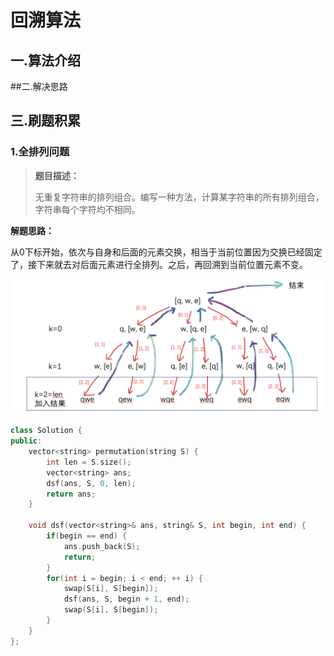 # 回溯算法

## 一.算法介绍



##二.解决思路





## 三.刷题积累

### 1.全排列问题

> **题目描述：**
>
> 无重复字符串的排列组合。编写一种方法，计算某字符串的所有排列组合，字符串每个字符均不相同。

**解题思路：**

从0下标开始，依次与自身和后面的元素交换，相当于当前位置因为交换已经固定了，接下来就去对后面元素进行全排列。之后，再回溯到当前位置元素不变。

<img src="../images/7.png" style="zoom:50%;" />

```c++
class Solution {
public:
    vector<string> permutation(string S) {
        int len = S.size();
        vector<string> ans;
        dsf(ans, S, 0, len);
        return ans;
    }

    void dsf(vector<string>& ans, string& S, int begin, int end) {
        if(begin == end) {
            ans.push_back(S);
            return;
        }
        for(int i = begin; i < end; ++ i) {
            swap(S[i], S[begin]);
            dsf(ans, S, begin + 1, end);
            swap(S[i], S[begin]);
        }
    }
};
```

